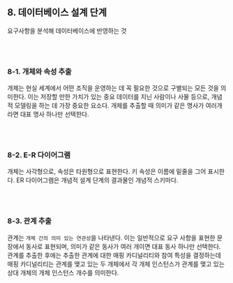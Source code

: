 ## 8. 데이터베이스 설계 단계

요구사항을 분석해 데이터베이스에 반영하는 것

<br/><br/>

### 8-1. 개체와 속성 추출

개체는 현실 세계에서 어떤 조직을 운영하는 데 꼭 필요한 것으로 구별되는 모든 것을 의미한다. 이는 저장할 만한 가치가 있는 중요 데이터를 지닌 사람이나 사물 등으로, 개념적 모델링을 하는 데 가장 중요한 요소다.
개체를 추출할 때 의미가 같은 명사가 여러개라면 대표 명사 하나만 선택한다.

<br/><br/>

### 8-2. E-R 다이어그램

개체는 사각형으로, 속성은 타원형으로 표현한다. 키 속성은 이름에 밑줄을 그어 표시한다. ER 다이어그램은 개념적 설계 단계의 결과물인 개념적 스키마다.

<br/><br/>

### 8-3. 관계 추출

관계는 `개체 간의 의미 있는 연관성`을 나타낸다. 이는 일반적으로 요구 사항을 표현한 문장에서 동사로 표현되며, 의미가 같은 동사가 여러 개이면 대표 동사 하나만 선택한다. 관계를 추출한 후에는 추출한 관계에 대한
매핑 카디널리티와 참여 특성을 결정하는데 매핑 카디널리티는 관계를 맺고 있는 두 개체에서 각 개체 인스턴스가 관계를 맺고 있는 상대 개체의 개체 인스턴스 개수를 의미한다.

<br/><br/>




